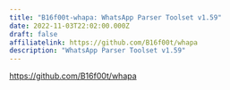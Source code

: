 ```yaml
---
title: "B16f00t-whapa: WhatsApp Parser Toolset v1.59"
date: 2022-11-03T22:02:00.000Z
draft: false
affiliatelink: https://github.com/B16f00t/whapa
description: "WhatsApp Parser Toolset v1.59"
---
```

https://github.com/B16f00t/whapa
